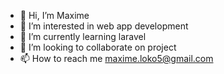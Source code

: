 - 👋 Hi, I’m Maxime
- 👀 I’m interested in web app development
- 🌱 I’m currently learning laravel
- 💞️ I’m looking to collaborate on project
- 📫 How to reach me maxime.loko5@gmail.com

<!---
Xaxiara/Xaxiara is a ✨ special ✨ repository because its `README.md` (this file) appears on your GitHub profile.
You can click the Preview link to take a look at your changes.
--->
